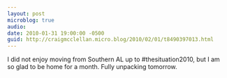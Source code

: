 ```yaml
---
layout: post
microblog: true
audio: 
date: 2010-01-31 19:00:00 -0500
guid: http://craigmcclellan.micro.blog/2010/02/01/t8490397013.html
---
```

I did not enjoy moving from Southern AL up to #thesituation2010, but I am so glad to be home for a month.  Fully unpacking tomorrow.
